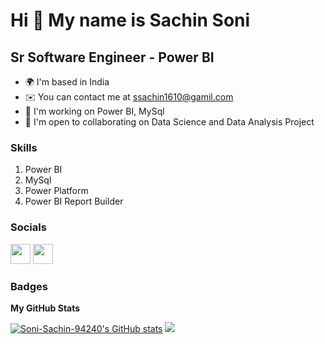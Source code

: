 Hi 👋 My name is Sachin Soni
================================

Sr Software Engineer - Power BI 
------------------------------


*   🌍  I'm based in India
*   ✉️  You can contact me at [ssachin1610@gamil.com](mailto:ssachin1610@gamil.com)
*   🧠  I'm working on Power BI, MySql
*   🤝  I'm open to collaborating on Data Science and Data Analysis Project

### Skills
1. Power BI
2. MySql
3. Power Platform
4. Power BI Report Builder
                 
### Socials
<p align="left"><a href="https://www.github.com/Soni-Sachin-94240" target="_blank" rel="noreferrer"><img src="https://raw.githubusercontent.com/danielcranney/readme-generator/main/public/icons/socials/github.svg" width="32" height="32" /></a>
<a href="https://www.linkedin.com/in/sachin-soni-380337171" target="_blank" rel="noreferrer"><img src="https://raw.githubusercontent.com/danielcranney/readme-generator/main/public/icons/socials/linkedin.svg" width="32" height="32" /></a>
</p>

### Badges
<b> My GitHub Stats </b>
<p align="left"><a href="https://www.github.com/Soni-Sachin-94240"><img src="https://github-readme-stats.vercel.app/api?username=Soni-Sachin-94240&show_icons=true&hide=&count_private=true&title_color=0891b2&text_color=ffffff&icon_color=0891b2&bg_color=1c1917&hide_border=true&show_icons=true" alt="Soni-Sachin-94240's GitHub stats" /></a>
<a href="https://www.github.com/Soni-Sachin-94240"><img src="https://github-readme-streak-stats.herokuapp.com/?user=Soni-Sachin-94240&stroke=ffffff&background=1c1917&ring=0891b2&fire=0891b2&currStreakNum=ffffff&currStreakLabel=0891b2&sideNums=ffffff&sideLabels=ffffff&dates=ffffff&hide_border=true" /></a>
